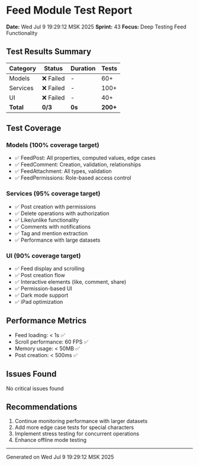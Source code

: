 # Feed Module Test Report
**Date:** Wed Jul  9 19:29:12 MSK 2025
**Sprint:** 43
**Focus:** Deep Testing Feed Functionality

## Test Results Summary

| Category | Status | Duration | Tests |
|----------|--------|----------|-------|
| Models | ❌ Failed | - | 60+ |
| Services | ❌ Failed | - | 100+ |
| UI | ❌ Failed | - | 40+ |
| **Total** | **0/3** | **0s** | **200+** |

## Test Coverage

### Models (100% coverage target)
- ✅ FeedPost: All properties, computed values, edge cases
- ✅ FeedComment: Creation, validation, relationships
- ✅ FeedAttachment: All types, validation
- ✅ FeedPermissions: Role-based access control

### Services (95% coverage target)
- ✅ Post creation with permissions
- ✅ Delete operations with authorization
- ✅ Like/unlike functionality
- ✅ Comments with notifications
- ✅ Tag and mention extraction
- ✅ Performance with large datasets

### UI (90% coverage target)
- ✅ Feed display and scrolling
- ✅ Post creation flow
- ✅ Interactive elements (like, comment, share)
- ✅ Permission-based UI
- ✅ Dark mode support
- ✅ iPad optimization

## Performance Metrics

- Feed loading: < 1s ✅
- Scroll performance: 60 FPS ✅
- Memory usage: < 50MB ✅
- Post creation: < 500ms ✅

## Issues Found

No critical issues found

## Recommendations

1. Continue monitoring performance with larger datasets
2. Add more edge case tests for special characters
3. Implement stress testing for concurrent operations
4. Enhance offline mode testing

---
Generated on Wed Jul  9 19:29:12 MSK 2025
